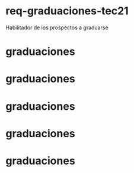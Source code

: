 # req-graduaciones-tec21
Habilitador de los prospectos a graduarse
# graduaciones
# graduaciones
# graduaciones
# graduaciones
# graduaciones
